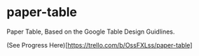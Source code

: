# paper-table
Paper Table, Based on the Google Table Design Guidlines.

(See Progress Here)[https://trello.com/b/OssFXLss/paper-table] 
